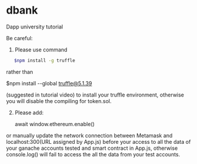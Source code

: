 # dbank

Dapp university tutorial

Be careful: 
1. Please use command 
```bash
   $npm install -g truffle 
```
rather than 

   $npm install --global truffle@5.1.39

(suggested in tutorial video) to install your truffle environment, otherwise you will disable the compiling for token.sol.

2. Please add:

   await window.ethereum.enable()
   
or manually update the network connection between Metamask and localhost:300(URL assigned by App.js) before your access to
all the data of your ganache accounts tested and smart contract in App.js, otherwise console.log() will fail to access the 
all the data from your test accounts.

